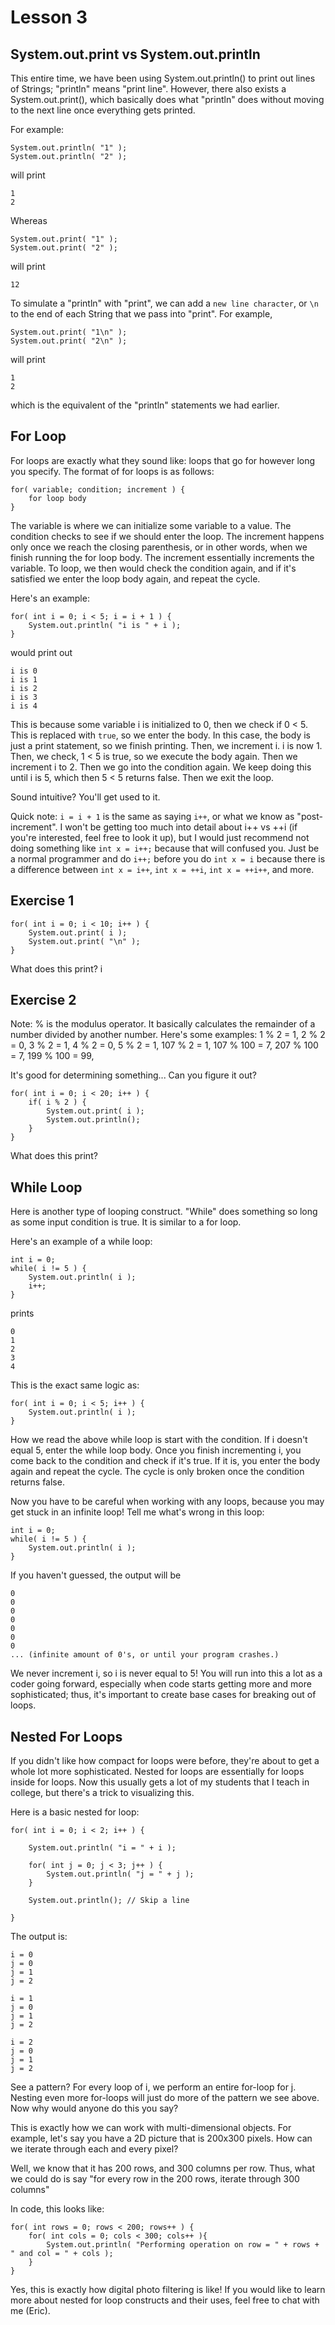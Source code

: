 # Lesson 3

## System.out.print vs System.out.println ##
This entire time, we have been using System.out.println() to print out lines of Strings; "println" means
"print line". However, there also exists a System.out.print(), which basically does what "println" does
without moving to the next line once everything gets printed.

For example:
```
System.out.println( "1" );
System.out.println( "2" );
```
will print
```
1
2
```

Whereas
```
System.out.print( "1" );
System.out.print( "2" );
```
will print
```
12
```

To simulate a "println" with "print", we can add a ```new line character```, or ```\n``` to the end
of each String that we pass into "print". For example,
```
System.out.print( "1\n" );
System.out.print( "2\n" );
```
will print
```
1
2
```
which is the equivalent of the "println" statements we had earlier.

## For Loop ##
For loops are exactly what they sound like: loops that go for however long you specify. The format
of for loops is as follows:
```
for( variable; condition; increment ) {
    for loop body
}
```
The variable is where we can initialize some variable to a value. The condition checks to see if we
should enter the loop. The increment happens only once we reach the closing parenthesis, or in other
words, when we finish running the for loop body. The increment essentially increments the variable.
To loop, we then would check the condition again, and if it's satisfied we enter the loop body again,
and repeat the cycle.

Here's an example:
```
for( int i = 0; i < 5; i = i + 1 ) {
    System.out.println( "i is " + i );
}
```
would print out
```
i is 0
i is 1
i is 2
i is 3
i is 4
```
This is because some variable i is initialized to 0, then we check if 0 < 5. This is replaced with
```true```, so we enter the body. In this case, the body is just a print statement, so we finish
printing. Then, we increment i. i is now 1. Then, we check, 1 < 5 is true, so we execute the body
again. Then we increment i to 2. Then we go into the condition again. We keep doing this until
i is 5, which then 5 < 5 returns false. Then we exit the loop.

Sound intuitive? You'll get used to it.

Quick note: ```i = i + 1``` is the same as saying ```i++```, or what we know as "post-increment".
I won't be getting too much into detail about i++ vs ++i (if you're interested, feel free to look
it up), but I would just recommend not doing something like ```int x = i++;``` because that will
confused you. Just be a normal programmer and do ```i++;``` before you do ```int x = i``` because
there is a difference between ```int x = i++```, ```int x = ++i```, ```int x = ++i++```, and more.

## Exercise 1 ##
```
for( int i = 0; i < 10; i++ ) {
    System.out.print( i );
    System.out.print( "\n" );
}
```
What does this print?
i
## Exercise 2 ##
Note: % is the modulus operator. It basically calculates the remainder of a number divided by another
number. Here's some examples:
1 % 2 = 1,
2 % 2 = 0,
3 % 2 = 1,
4 % 2 = 0,
5 % 2 = 1,
107 % 2 = 1,
107 % 100 = 7,
207 % 100 = 7,
199 % 100 = 99,

It's good for determining something... Can you figure it out?

```
for( int i = 0; i < 20; i++ ) {
    if( i % 2 ) {
        System.out.print( i );
        System.out.println();
    }
}
```
What does this print?

## While Loop ##
Here is another type of looping construct. "While" does something so long as some input condition is true.
It is similar to a for loop.

Here's an example of a while loop:
```
int i = 0;
while( i != 5 ) {
    System.out.println( i );
    i++;
}
```
prints
```
0
1
2
3
4
```

This is the exact same logic as:
```
for( int i = 0; i < 5; i++ ) {
    System.out.println( i );
}
```

How we read the above while loop is start with the condition. If i doesn't equal 5, enter the while
loop body. Once you finish incrementing i, you come back to the condition and check if it's true. If
it is, you enter the body again and repeat the cycle. The cycle is only broken once the condition
returns false.

Now you have to be careful when working with any loops, because you may get stuck in an infinite loop!
Tell me what's wrong in this loop:
```
int i = 0;
while( i != 5 ) {
    System.out.println( i );
}
```

If you haven't guessed, the output will be
```
0
0
0
0
0
0
0
... (infinite amount of 0's, or until your program crashes.)
```

We never increment i, so i is never equal to 5! You will run into this a lot as a coder going forward,
especially when code starts getting more and more sophisticated; thus, it's important to create base
cases for breaking out of loops.

## Nested For Loops ##
If you didn't like how compact for loops were before, they're about to get a whole lot more sophisticated.
Nested for loops are essentially for loops inside for loops. Now this usually gets a lot of my students
that I teach in college, but there's a trick to visualizing this.

Here is a basic nested for loop:
```
for( int i = 0; i < 2; i++ ) {

    System.out.println( "i = " + i );

    for( int j = 0; j < 3; j++ ) {
        System.out.println( "j = " + j );
    }

    System.out.println(); // Skip a line

}
```
The output is:
```
i = 0
j = 0
j = 1
j = 2

i = 1
j = 0
j = 1
j = 2

i = 2
j = 0
j = 1
j = 2
```

See a pattern? For every loop of i, we perform an entire for-loop for j. Nesting even more for-loops
will just do more of the pattern we see above. Now why would anyone do this you say?

This is exactly how we can work with multi-dimensional objects. For example, let's say you have a
2D picture that is 200x300 pixels. How can we iterate through each and every pixel?

Well, we know that it has 200 rows, and 300 columns per row. Thus, what we could do is say
"for every row in the 200 rows, iterate through 300 columns"

In code, this looks like:
```
for( int rows = 0; rows < 200; rows++ ) {
    for( int cols = 0; cols < 300; cols++ ){
        System.out.println( "Performing operation on row = " + rows + " and col = " + cols );
    }
}
```

Yes, this is exactly how digital photo filtering is like! If you would like to learn more about
nested for loop constructs and their uses, feel free to chat with me (Eric).
